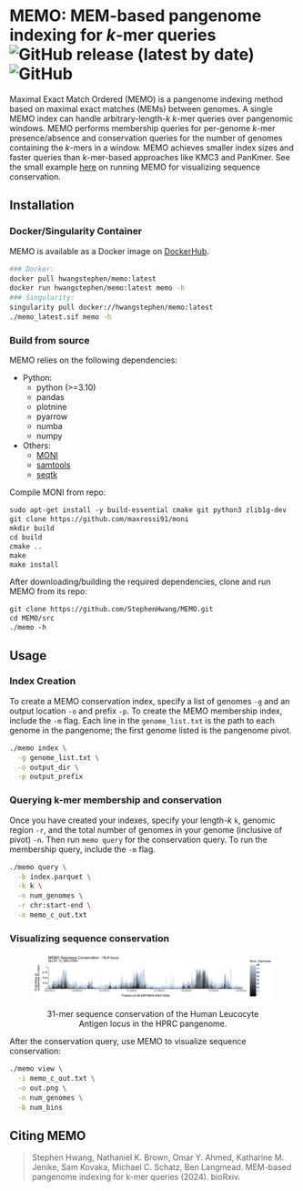# MEMO: MEM-based pangenome indexing for _k_-mer queries ![GitHub release (latest by date)](https://img.shields.io/github/v/release/StephenHwang/MEMO) ![GitHub](https://img.shields.io/github/license/StephenHwang/MEMO?color=green)

Maximal Exact Match Ordered (MEMO) is a pangenome indexing method based on maximal exact matches (MEMs) between genomes. A single MEMO index can handle arbitrary-length-_k_ _k_-mer queries over pangenomic windows. MEMO performs membership queries for per-genome _k_-mer presence/absence and conservation queries for the number of genomes containing the _k_-mers in a window. MEMO achieves smaller index sizes and faster queries than _k_-mer-based approaches like KMC3 and PanKmer. See the small example <a href="https://github.com/StephenHwang/MEMO/tree/master/example">here</a> on running MEMO for visualizing sequence conservation.


## Installation
### Docker/Singularity Container
MEMO is available as a Docker image on <a href="https://hub.docker.com/r/hwangstephen/memo">DockerHub</a>.
```sh
### Docker:
docker pull hwangstephen/memo:latest
docker run hwangstephen/memo:latest memo -h
### Singularity:
singularity pull docker://hwangstephen/memo:latest
./memo_latest.sif memo -h
```

### Build from source
MEMO relies on the following dependencies:
  - Python:
    - python (>=3.10)
    - pandas
    - plotnine
    - pyarrow
    - numba
    - numpy
  - Others:
    - <a href="https://github.com/maxrossi91/moni">MONI</a>
    - <a href="http://www.htslib.org/download/">samtools</a>
    - <a href="https://github.com/lh3/seqtk">seqtk</a>

Compile MONI from repo:
```
sudo apt-get install -y build-essential cmake git python3 zlib1g-dev
git clone https://github.com/maxrossi91/moni
mkdir build
cd build
cmake ..
make
make install
```

After downloading/building the required dependencies, clone and run MEMO from its repo:
```
git clone https://github.com/StephenHwang/MEMO.git
cd MEMO/src
./memo -h
```


## Usage
### Index Creation
To create a MEMO conservation index, specify a list of genomes `-g` and an output location `-o` and prefix `-p`. To create the MEMO membership index, include the `-m` flag.
Each line in the `genome_list.txt` is the path to each genome in the pangenome; the first genome listed is the pangenome pivot.
```sh
./memo index \
  -g genome_list.txt \
  -o output_dir \
  -p output_prefix
```

### Querying k-mer membership and conservation
Once you have created your indexes, specify your length-_k_ `k`, genomic region `-r`, and the total number of genomes in your genome (inclusive of pivot) `-n`. Then run `memo query` for the conservation query. To run the membership query, include the `-m` flag.
```sh
./memo query \
  -b index.parquet \
  -k k \
  -n num_genomes \
  -r chr:start-end \
  -o memo_c_out.txt
```

### Visualizing sequence conservation
<figure>
<img src="img/memo_hla_sequence_conservation.png" alt="hprc_hla_seq_conservation"/>
<figcaption> <p align="center">31-mer sequence conservation of the Human Leucocyte Antigen locus in the HPRC pangenome.</p></figcaption>
</figure>

After the conservation query, use MEMO to visualize sequence conservation:
```sh
./memo view \
  -i memo_c_out.txt \
  -o out.png \
  -n num_genomes \
  -b num_bins
```


## Citing MEMO
>Stephen Hwang, Nathaniel K. Brown, Omar Y. Ahmed, Katharine M. Jenike, Sam Kovaka, Michael C. Schatz, Ben Langmead. MEM-based pangenome indexing for k-mer queries (2024). bioRxiv.
